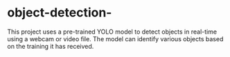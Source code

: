 # object-detection-
This project uses a pre-trained YOLO model to detect objects in real-time using a webcam or video file. The model can identify various objects based on the training it has received.
